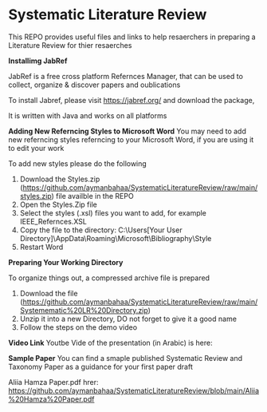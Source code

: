 # Systematic Literature Review
This REPO provides useful files and links to help resaerchers in preparing a Literature Review for thier resaerches 

**Installimg JabRef**

JabRef is a free cross platform Refernces Manager, that can be used to collect, organize & discover papers and oublications 

To install Jabref, please visit https://jabref.org/ and download the package, 

It is written with Java and works on all platforms

**Adding New Referncing Styles to Microsoft Word**
You may need to add new referncing styles referncing to your Microsoft Word, if you are using it to edit your work

To add new styles please do the following

1. Download the Styles.zip (https://github.com/aymanbahaa/SystematicLiteratureReview/raw/main/styles.zip) file availble in the REPO
2. Open the Styles.Zip file
3. Select the styles (.xsl) files you want to add, for example IEEE_Refernces.XSL
4. Copy the file to the directory: C:\Users\[Your User Directory]\AppData\Roaming\Microsoft\Bibliography\Style
5. Restart Word

**Preparing Your Working Directory**

To organize things out, a compressed archive file is prepared

1. Download the file (https://github.com/aymanbahaa/SystematicLiteratureReview/raw/main/Systemematic%20LR%20Directory.zip)
2. Unzip it into a new Directory, DO not forget to give it a good name
3. Follow the steps on the demo video

**Video Link**
Youtbe Vide of the presentation (in Arabic) is here:

**Sample Paper**
You can find a smaple published Systematic Review and Taxonomy Paper as a guidance for your first paper draft

Aliia Hamza Paper.pdf hrer: https://github.com/aymanbahaa/SystematicLiteratureReview/blob/main/Aliia%20Hamza%20Paper.pdf
